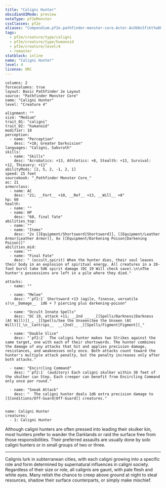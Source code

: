 ```yaml
---
title: "Caligni Hunter"
obsidianUIMode: preview
noteType: pf2eMonster
cssClasses: pf2e
aliases: "Compendium.pf2e.pathfinder-monster-core.Actor.AcUb8s5fiktYw8Fx" 
tags:
  - pf2e/creature/type/caligni
  - pf2e/creature/type/humanoid
  - pf2e/creature/level/4
  - remaster
statblock: inline
name: "Caligni Hunter"
level: 4
license: ORC
---
```


```statblock
columns: 2
forcecolumns: true
layout: Basic Pathfinder 2e Layout
source: "Pathfinder Monster Core"
name: "Caligni Hunter"
level: "Creature 4"

alignment: ""
size: "Medium"
trait_01: "caligni"
trait_02: "humanoid"
modifier: 10
perception:
  - name: "Perception"
    desc: "+10; Greater Darkvision"
languages: "Caligni, Sakvroth"
skills:
  - name: "Skills"
    desc: "Acrobatics: +13, Athletics: +8, Stealth: +13, Survival: +12, Thievery: +11"
abilityMods: [2, 5, 2, -1, 2, 1]
speed: 25 feet
sourcebook: "_Pathfinder Monster Core_"
ac: 21
armorclass:
  - name: AC
    desc: "21; __Fort__ +10, __Ref__ +13, __Will__ +8"
hp: 60
health:
  - name: ""
  - name: HP
    desc: "60, final fate"
abilities_top:
  - name: ""
  - name: "Items"
    desc: "2x [[Equipment/Shortsword|Shortsword]], [[Equipment/Leather Armor|Leather Armor]], 6x [[Equipment/Darkening Poison|Darkening Poison]]"
abilities_mid:
  - name: ""
  - name: "Final Fate"
    desc: " (occult,spirit) When the hunter dies, their soul leaves their body in an explosion of spiritual energy. All creatures in a 20-foot burst take 5d6 spirit damage (DC 19 Will check save).\n\nThe hunter's possessions are left in a pile where they died."

attacks:
  - name: ""

  - name: "Melee"
    desc: "`pf2:1` Shortsword +13 (agile, finesse, versatile s)\n__Damage__  1d6 + 7 piercing plus darkening-poison"

  - name: "Occult Innate Spells"
    desc: "DC 19, attack +11; __2nd __  _[[Spells/Darkness|Darkness (At Will)]]_, _[[Spells/See the Unseen|See the Unseen (At Will)]]_\n__Cantrips__  __(2nd)__ _[[Spells/Figment|Figment]]_"

  - name: "Double Slice"
    desc: "`pf2:2`  The caligni hunter makes two Strikes against the same target, one with each of their shortswords. The hunter combines the damage of any attacks that hit and applies precision damage, resistances, and weaknesses only once. Both attacks count toward the hunter's multiple attack penalty, but the penalty increases only after both attacks."

  - name: "Encircling Command"
    desc: "`pf2:1` (auditory) Each caligni skulker within 30 feet of the skulker can Step. Each creeper can benefit from Encircling Command only once per round."

  - name: "Sneak Attack"
    desc: "  The caligni hunter deals 1d6 extra precision damage to [[Conditions/Off-Guard|Off-Guard]] creatures."
 
```

```encounter-table
name: Caligni Hunter
creatures:
  - 1: Caligni Hunter
```



Although caligni hunters are often pressed into leading their skulker kin, most hunters prefer to wander the Darklands or raid the surface free from those responsibilities. Their preferred assaults are usually done by solo caligni hunters or in small groups of two or three.

* * *

Calignis lurk in subterranean cities, with each caligni growing into a specific role and form determined by supernatural influences in caligni society. Regardless of their size or role, all calignis are gaunt, with pale flesh and white eyes. Many relish the chance to creep above ground at night to steal resources, shadow their surface counterparts, or simply make mischief.
